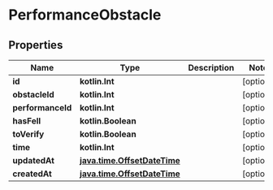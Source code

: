 
# PerformanceObstacle

## Properties
| Name | Type | Description | Notes |
| ------------ | ------------- | ------------- | ------------- |
| **id** | **kotlin.Int** |  |  [optional] |
| **obstacleId** | **kotlin.Int** |  |  [optional] |
| **performanceId** | **kotlin.Int** |  |  [optional] |
| **hasFell** | **kotlin.Boolean** |  |  [optional] |
| **toVerify** | **kotlin.Boolean** |  |  [optional] |
| **time** | **kotlin.Int** |  |  [optional] |
| **updatedAt** | [**java.time.OffsetDateTime**](java.time.OffsetDateTime.md) |  |  [optional] |
| **createdAt** | [**java.time.OffsetDateTime**](java.time.OffsetDateTime.md) |  |  [optional] |



